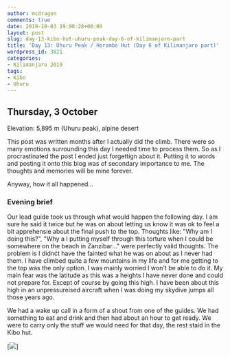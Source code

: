```yaml
---
author: mcdragon
comments: true
date: 2019-10-03 19:00:28+00:00
layout: post
slug: day-13-kibo-hut-uhuru-peak-day-6-of-kilimanjaro-part
title: 'Day 13: Uhuru Peak / Horombo Hut (Day 6 of Kilimanjaro part)'
wordpress_id: 3821
categories:
- Kilimanjaro 2019
tags:
- Kibo
- Uhuru
---
```


## Thursday, 3 October

Elevation: 5,895 m (Uhuru peak), alpine desert

This post was written months after I actually did the climb. There were so many emotions surrounding this day I needed time to process them. So as I procrastinated the post I ended just forgettign about it. Putting it to words and posting it onto this blog was of secondary importance to me. The thoughts and memories will be mine forever.

Anyway, how it all happened...

### Evening brief
Our lead guide took us through what would happen the following day. I am sure he said it twice but he was on about letting us know it was ok to feel a bit apprehensie about the final push to the top. Thoughts like: "Why am I doing this?", "Why a I putting myself through this torture when I could be somewhere on the beach in Zanzibar..." were perfectly valid thoughts. The problem is I didnćt have the fainted what he was on about as I never had them. I have climbed quite a few mountains in my life and for me getting to the top was the only option. I was mainly worried I won't be able to do it. My main fear was the latitude as this was a heights I have never done and could not prepare for. Except of course by going this high. I have been about this high in an unpressureised aircraft when I was doing my skydive jumps all those years ago. 

We had a wake up call in a form of a shout from one of the guides. We had something to eat and drink and then had about an hour to get ready. We were to carry only the stuff we would need for that day, the rest staid in the Kibo hut. 

 [![](https://dwlcvfkt1l4wn.cloudfront.net/2019/10/2019-10-02-06.23.47.resized.jpg)]
 
